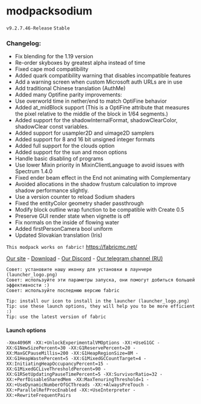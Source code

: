 # modpacksodium
```v9.2.7.46-Release```
```Stable```

### Changelog:
- Fix blending for the 1.19 version
- Re-order skyboxes by greatest alpha instead of time
- Fixed cape mod compatibility
- Added quark compatibility warning that disables incompatible features
- Add a warning screen when custom Microsoft auth URLs are in use
- Add traditional Chinese translation (AuthMe)
- Added many Optifine parity improvements:
 - Use overworld time in nether/end to match OptiFine behavior
 - Added at_midBlock support (This is a OptiFine attribute that measures the pixel relative to the middle of the block in 1/64 segments.)
 - Added support for the shadowInternalFormat, shadowClearColor, shadowClear const variables.
 - Added support for usampler2D and uimage2D samplers
 - Added support for 8 and 16 bit unsigned integer formats
 - Added full support for the clouds option
 - Added support for the sun and moon options
 - Handle basic disabling of programs
- Use lower Mixin priority in MixinClientLanguage to avoid issues with Spectrum 1.4.0
- Fixed ender beam effect in the End not animating with Complementary
- Avoided allocations in the shadow frustum calculation to improve shadow performance slightly.
- Use a version counter to reload Sodium shaders
- Fixed the entityColor geometry shader passthrough
- Modify block outline wrap function to be compatible with Create 0.5
- Preserve GUI render state when vignette is off
- Fix normals on the inside of flowing water
- Added firstPersonCamera bool uniform
- Updated Slovakian translation (Iris)

```This modpack works on fabric!```
https://fabricmc.net/

[Site]: https://wlorigin.cf/
[Download]: https://wlorigin.cf/downloadmodpack.html
[Discord]: https://discord.gg/UBaauaN
[Telegram]: https://t.me/wlorigin

[Our site][Site] - [Download][Download] - [Our Discord][Discord] - [Our telegram channel (RU)][Telegram]

```
Совет: установите нашу иконку для установки в лаунчере (launcher_logo.png)
Совет: используйте эти параметры запуска, они помогут добиться большей эффективности :)
Совет: используйте последнюю версию fabric
```
```
Tip: install our icon to install in the launcher (launcher_logo.png)
Tip: use these launch options, they will help you to be more efficient :)
Tip: use the latest version of fabric
```

#### Launch options
```
-Xmx4096M -XX:+UnlockExperimentalVMOptions -XX:+UseG1GC -XX:G1NewSizePercent=30 -XX:G1ReservePercent=20 -XX:MaxGCPauseMillis=200 -XX:G1HeapRegionSize=8M -XX:G1HeapWastePercent=5 -XX:G1MixedGCCountTarget=4 -XX:InitiatingHeapOccupancyPercent=15 -XX:G1MixedGCLiveThresholdPercent=90 -XX:G1RSetUpdatingPauseTimePercent=5 -XX:SurvivorRatio=32 -XX:+PerfDisableSharedMem -XX:MaxTenuringThreshold=1 -XX:+UseDynamicNumberOfGCThreads -XX:+AlwaysPreTouch -XX:+ParallelRefProcEnabled -XX:+UseInterpreter -XX:+RewriteFrequentPairs
```
